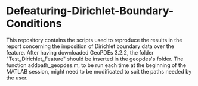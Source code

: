 # Defeaturing-Dirichlet-Boundary-Conditions
This repository contains the scripts used to reproduce the results in the report concerning the imposition of Dirichlet boundary data over the feature.
After having downloaded GeoPDEs 3.2.2, the folder "Test_Dirichlet_Feature" should be inserted in the geopdes's folder. The function addpath_geopdes.m, to be run each time at the beginning of the MATLAB session, might need to be modificated to suit the paths needed by the user. 
